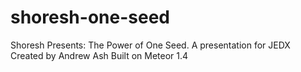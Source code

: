 # shoresh-one-seed
Shoresh Presents: The Power of One Seed. A presentation for JEDX
Created by Andrew Ash
Built on Meteor 1.4
